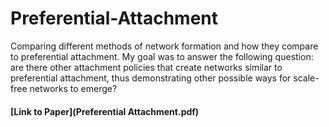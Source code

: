 # Preferential-Attachment
Comparing different methods of network formation and how they compare to preferential attachment. My goal was to answer the following question: are there other attachment policies that create networks similar to preferential attachment, thus demonstrating other possible ways for scale-free networks to emerge?

#### [Link to Paper](Preferential Attachment.pdf)
